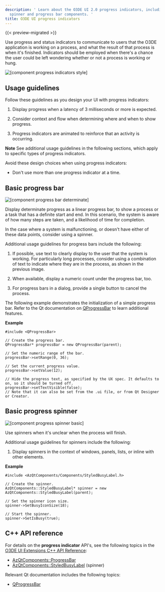 ```yaml
---
description: ' Learn about the O3DE UI 2.0 progress indicators, including the
  spinner and progress bar components. '
title: O3DE UI progress indicators
---
```


{{< preview-migrated >}}

Use progress and status indicators to communicate to users that the O3DE application is working on a process, and what the result of that process is when it's finished\. Indicators should be employed when there's a chance the user could be left wondering whether or not a process is working or hung\.

![\[component progress indicators style\]](/images/tools-ui/component-progress-indicators-style.png)

## Usage guidelines<a name="progress-indicators-usage"></a>

Follow these guidelines as you design your UI with progress indicators:

1.  Display progress when a latency of 3 milliseconds or more is expected\.

1.  Consider context and flow when determining where and when to show progress\.

1.  Progress indicators are animated to reinforce that an activity is occurring\.

**Note**
See additional usage guidelines in the following sections, which apply to specific types of progress indicators\.

Avoid these design choices when using progress indicators:
+ Don't use more than one progress indicator at a time\.

## Basic progress bar<a name="progress-bar-basic"></a>

![\[component progress bar determinate\]](/images/tools-ui/component-progress-bar-determinate.png)

Display determinate progress as a linear progress bar, to show a process or a task that has a definite start and end\. In this scenario, the system is aware of how many steps are taken, and a likelihood of time for completion\.

In the case where a system is malfunctioning, or doesn't have either of these data points, consider using a spinner\.

Additional usage guidelines for progress bars include the following:

1.  If possible, use text to clearly display to the user that the system is working\. For particularly long processes, consider using a combination of text to indicate where they are in the process, as shown in the previous image\.

1.  When available, display a numeric count under the progress bar, too\.

1.  For progress bars in a dialog, provide a single button to cancel the process\.

The following example demonstrates the initialization of a simple progress bar\. Refer to the Qt documentation on [QProgressBar](https://doc.qt.io/qt-5/qprogressbar.html) to learn additional features\.

 **Example**

```
#include <QProgressBar>

// Create the progress bar.
QProgressBar* progressBar = new QProgressBar(parent);

// Set the numeric range of the bar.
progressBar->setRange(0, 36);

// Set the current progress value.
progressBar->setValue(12);

// Hide the progress text, as specified by the UX spec. It defaults to on, so it should be turned off.
progressBar->setTextVisible(false);
// Note that it can also be set from the .ui file, or from Qt Designer or Creator.
```

## Basic progress spinner<a name="progress-spinner-basic"></a>

![\[component progress spinner basic\]](/images/tools-ui/component-progress-spinner-basic.gif)

Use spinners when it's unclear when the process will finish\.

Additional usage guidelines for spinners include the following:

1.  Display spinners in the context of windows, panels, lists, or inline with other elements\.

 **Example**

```
#include <AzQtComponents/Components/StyledBusyLabel.h>

// Create the spinner.
AzQtComponents::StyledBusyLabel* spinner = new AzQtComponents::StyledBusyLabel(parent);

// Set the spinner icon size.
spinner->SetBusyIconSize(18);

// Start the spinner.
spinner->SetIsBusy(true);
```

## C\+\+ API reference<a name="progress-indicators-api-ref"></a>

For details on the **progress indicator** API's, see the following topics in the [O3DE UI Extensions C\+\+ API Reference](https://d3bqhfbip4ze4a.cloudfront.net/api/ui/namespace_az_qt_components.html):
+  [AzQtComponents::ProgressBar](https://d3bqhfbip4ze4a.cloudfront.net/api/ui/class_az_qt_components_1_1_progress_bar.html)
+  [AzQtComponents::StyledBusyLabel](https://d3bqhfbip4ze4a.cloudfront.net/api/ui/class_az_qt_components_1_1_styled_busy_label.html) \(spinner\)

Relevant Qt documentation includes the following topics:
+  [QProgressBar](https://doc.qt.io/qt-5/qprogressbar.html)
